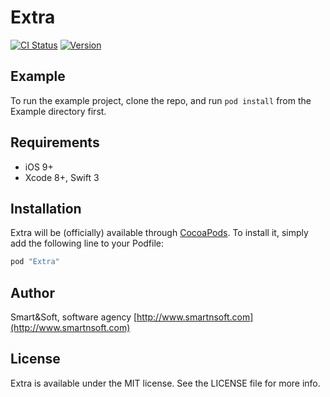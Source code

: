 # Extra

[![CI Status](http://img.shields.io/travis/smartnsoft/Extra.svg?style=flat)](https://travis-ci.org/smartnsoft/Extra)
[![Version](https://img.shields.io/cocoapods/v/Extra.svg?style=flat)](http://cocoapods.org/pods/Extra)

## Example

To run the example project, clone the repo, and run `pod install` from the Example directory first.

## Requirements

- iOS 9+
- Xcode 8+, Swift 3

## Installation

Extra will be (officially) available through [CocoaPods](http://cocoapods.org). To install
it, simply add the following line to your Podfile:

```ruby
pod "Extra"
```

## Author

Smart&Soft, software agency [http://www.smartnsoft.com](http://www.smartnsoft.com)

## License

Extra is available under the MIT license. See the LICENSE file for more info.

